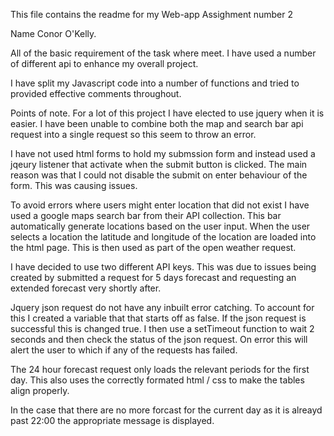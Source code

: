 This file contains the readme for my Web-app Assighment number 2

Name Conor O'Kelly.

All of the basic requirement of the task where meet. I have used a number of different api to enhance my overall project.

I have split my Javascript code into a number of functions and tried to provided effective comments throughout.

Points of note.
For a lot of this project I have elected to use jquery when it is easier.
I have been unable to combine both the map and search bar api request into a single request so this seem to throw an error.

I have not used html forms to hold my submssion form and instead used a jqeury listener that activate when the submit button is clicked. The main reason was that I could not disable the submit on enter behaviour of the form. This was  causing issues.

To avoid errors where users might enter location that did not exist I have used a google maps search bar from their API collection. This bar automatically generate locations based on the user input. When the user selects a location the latitude and longitude of the location are loaded into the html page. This is then used as part of the open weather request.

I have decided to use two different API keys. This was due to issues being created by submitted a request for 5 days forecast and requesting an extended forecast very shortly after.

Jquery json request do not have any inbuilt error catching. To account for this I created a variable that that starts off as false. If the json request is successful this is changed true. I then use a setTimeout function to wait 2 seconds and then check the status of the json request. On error this will alert the user to which if any of the requests has failed.

The 24 hour forecast request only loads the relevant periods for the first day. This also uses the correctly formated html / css to make the tables align properly.

In the case that there are no more forcast for the current day as it is alreayd past 22:00 the appropriate message is displayed.
